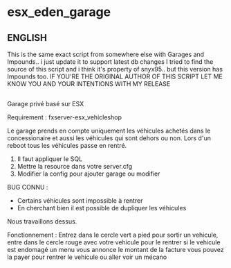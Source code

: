 # esx_eden_garage
## ENGLISH

This is the same exact script from somewhere else with Garages and Impounds.. i just update it to support latest db changes
I tried to find the source of this script and i think it's property of snyx95.. but this version has Impounds too.
IF YOU'RE THE ORIGINAL AUTHOR OF THIS SCRIPT LET ME KNOW YOU AND YOUR INTENTIONS WITH MY RELEASE
##


Garage privé basé sur ESX

Requirement : 
fxserver-esx_vehicleshop

Le garage prends en compte uniquement les véhicules achetés dans le concessionaire et aussi les véhicules qui sont dehors ou non.
Lors d'un reboot tous les véhicules passe en rentré.

1) Il faut appliquer le SQL
2) Mettre la resource dans votre server.cfg
3) Modifier la config pour ajouter garage ou modifier

BUG CONNU :

- Certains véhicules sont impossible à rentrer
- En cherchant bien il est possible de dupliquer les véhicules

Nous travaillons dessus. 

Fonctionnement :
Entrez dans le cercle vert a pied pour sortir un vehicule, entre dans le cercle rouge avec votre vehicule pour le rentrer si le vehicule est endomagé un menu vous annonce le montant de la facture vous pouvez la payer pour rentrer le vehicule ou aller voir un mécano


